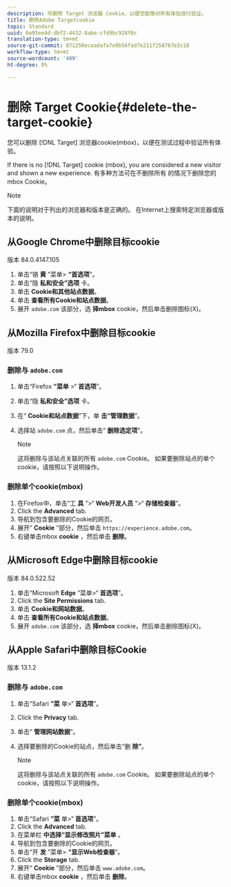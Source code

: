 ```yaml
---
description: 可删除 Target 浏览器 Cookie，以便您能够对所有体验进行验证。
title: 删除Adobe Targetcookie
topic: Standard
uuid: 6e95ee4d-dbf2-4432-8abe-cfd9bc928f0c
translation-type: tm+mt
source-git-commit: 871250ecaadafa7e9b56fad7e211f258767e3c18
workflow-type: tm+mt
source-wordcount: '409'
ht-degree: 9%

---
```



# 删除 Target Cookie{#delete-the-target-cookie}

您可以删除 [!DNL Target] 浏览器cookie(mbox)，以便在测试过程中验证所有体验。

If there is no [!DNL Target] cookie (mbox), you are considered a new visitor and shown a new experience. 有多种方法可在不删除所有 的情况下删除您的 mbox Cookie。

>[!NOTE]
>
>下面的说明对于列出的浏览器和版本是正确的。 在Internet上搜索特定浏览器或版本的说明。

## 从Google Chrome中删除目标cookie

版本 84.0.4147.105

1. 单击“铬 **黄** ”菜单> **“首选项**”。
1. 单击“隐 **私和安全”选项** 卡。
1. 单击 **Cookie和其他站点数据**。
1. 单击 **查看所有Cookie和站点数据**。
1. 展开 `adobe.com` 该部分，选 **择mbox** cookie，然后单击删除图标(X)。

## 从Mozilla Firefox中删除目标cookie

版本 79.0

### 删除与 `adobe.com`

1. 单击“Firefox **”菜单** >“ **首选项**”。
1. 单击“隐 **私和安全”选项** 卡。
1. 在“ **Cookie和站点数据**”下，单 **击“管理数据**”。
1. 选择站 `adobe.com` 点，然后单击“ **删除选定项**”。

   >[!NOTE]
   >
   >这将删除与该站点关联的所有 `adobe.com` Cookie。 如果要删除站点的单个cookie，请按照以下说明操作。

### 删除单个cookie(mbox)

1. 在Firefox中，单击“工 **具** ”>“ **Web开发人员** ”>“ **存储检查器**”。
1. Click the **Advanced** tab.
1. 导航到包含要删除的Cookie的网页。
1. 展开“ **Cookie** ”部分，然后单击 `https://experience.adobe.com`。
1. 右键单击mbox **cookie** ，然后单击 **删除**。

## 从Microsoft Edge中删除目标cookie

版本 84.0.522.52

1. 单击“Microsoft **Edge** ”菜单>“ **首选项**”。
1. Click the **Site Permissions** tab.
1. 单击 **Cookie和网站数据**。
1. 单击 **查看所有Cookie和站点数据**。
1. 展开 `adobe.com` 该部分，选 **择mbox** cookie，然后单击删除图标(X)。

## 从Apple Safari中删除目标Cookie

版本 13.1.2

### 删除与 `adobe.com`

1. 单击“Safari **”菜** 单>“ **首选项**”。
1. Click the **Privacy** tab.
1. 单击“ **管理网站数据**”。
1. 选择要删除的Cookie的站点，然后单击“删 **除”**。

   >[!NOTE]
   >
   >这将删除与该站点关联的所有 `adobe.com` Cookie。 如果要删除站点的单个cookie，请按照以下说明操作。

### 删除单个cookie(mbox)

1. 单击“Safari **”菜** 单>“ **首选项**”。
1. Click the **Advanced** tab.
1. 在菜单栏 **中选择“显示修改照片”菜单** 。
1. 导航到包含要删除的Cookie的网页。
1. 单击“开 **发** ”菜单> **“显示Web检查器**”。
1. Click the **Storage** tab.
1. 展开“ **Cookie** ”部分，然后单击 `www.adobe.com`。
1. 右键单击mbox **cookie** ，然后单击 **删除**。
